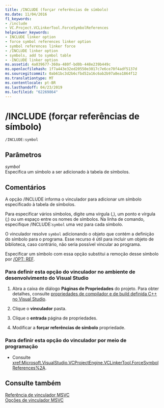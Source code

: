 ```yaml
---
title: /INCLUDE (forçar referências de símbolo)
ms.date: 11/04/2016
f1_keywords:
- /include
- VC.Project.VCLinkerTool.ForceSymbolReferences
helpviewer_keywords:
- INCLUDE linker option
- force symbol references linker option
- symbol references linker force
- /INCLUDE linker option
- symbols, add to symbol table
- -INCLUDE linker option
ms.assetid: 4a039677-360a-480f-bd0b-448e239b449c
ms.openlocfilehash: 1f7a443e32ed20550e3017c7e6ce70f4adf5137d
ms.sourcegitcommit: 0ab61bc3d2b6cfbd52a16c6ab2b97a8ea1864f12
ms.translationtype: MT
ms.contentlocale: pt-BR
ms.lasthandoff: 04/23/2019
ms.locfileid: "62269864"
---
```

# <a name="include-force-symbol-references"></a>/INCLUDE (forçar referências de símbolo)

```
/INCLUDE:symbol
```

## <a name="parameters"></a>Parâmetros

*symbol*<br/>
Especifica um símbolo a ser adicionado à tabela de símbolos.

## <a name="remarks"></a>Comentários

A opção /INCLUDE informa o vinculador para adicionar um símbolo especificado à tabela de símbolos.

Para especificar vários símbolos, digite uma vírgula (,), um ponto e vírgula (;) ou um espaço entre os nomes de símbolos. Na linha de comando, especifique /INCLUDE:`symbol` uma vez para cada símbolo.

O vinculador resolve `symbol` adicionando o objeto que contém a definição do símbolo para o programa. Esse recurso é útil para incluir um objeto de biblioteca, caso contrário, não seria possível vincular ao programa.

Especificar um símbolo com essa opção substitui a remoção desse símbolo por [/OPT: REF](opt-optimizations.md).

### <a name="to-set-this-linker-option-in-the-visual-studio-development-environment"></a>Para definir esta opção do vinculador no ambiente de desenvolvimento do Visual Studio

1. Abra a caixa de diálogo **Páginas de Propriedades** do projeto. Para obter detalhes, consulte [propriedades de compilador e de build definida C++ no Visual Studio](../working-with-project-properties.md).

1. Clique o **vinculador** pasta.

1. Clique o **entrada** página de propriedades.

1. Modificar a **forçar referências de símbolo** propriedade.

### <a name="to-set-this-linker-option-programmatically"></a>Para definir esta opção do vinculador por meio de programação

- Consulte <xref:Microsoft.VisualStudio.VCProjectEngine.VCLinkerTool.ForceSymbolReferences%2A>.

## <a name="see-also"></a>Consulte também

[Referência de vinculador MSVC](linking.md)<br/>
[Opções de vinculador MSVC](linker-options.md)
